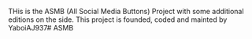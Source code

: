 THis is the ASMB (All Social Media Buttons) Project with some additional editions on the side. This project is founded, coded and mainted by YaboiAJ937# ASMB
